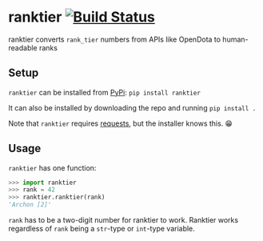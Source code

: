 ranktier [![Build Status](https://travis-ci.org/marcusmunch/ranktier.svg?branch=master)](https://travis-ci.org/marcusmunch/ranktier)
========
ranktier converts `rank_tier` numbers from APIs like OpenDota to human-readable ranks

Setup
-----
`ranktier` can be installed from [PyPi](https://pypi.python.org/pypi):
`pip install ranktier`

It can also be installed by downloading the repo and running `pip install .`

Note that `ranktier` requires [requests](http://python-requests.org), but the installer knows this. 😁 

Usage
-----
`ranktier` has one function:
```python
>>> import ranktier
>>> rank = 42
>>> ranktier.ranktier(rank)
'Archon [2]'
```

`rank` has to be a two-digit number for ranktier to work. Ranktier works regardless of `rank` being a `str`-type or `int`-type variable.
